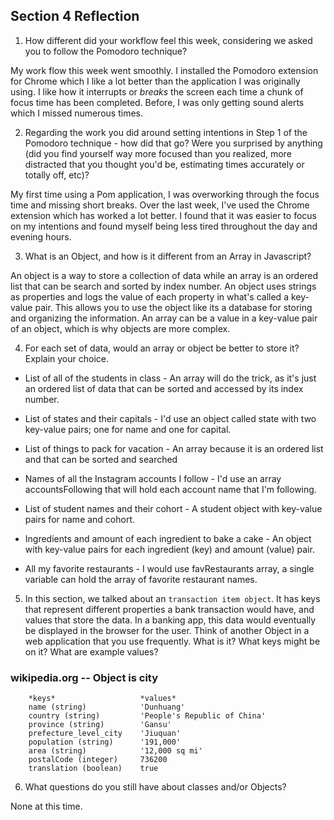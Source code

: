 ## Section 4 Reflection

1. How different did your workflow feel this week, considering we asked you to follow the Pomodoro technique?

My work flow this week went smoothly. I installed the Pomodoro extension for Chrome which
I like a lot better than the application I was originally using. I like how it interrupts
or _breaks_ the screen each time a chunk of focus time has been completed. Before, I was
only getting sound alerts which I missed numerous times.

2. Regarding the work you did around setting intentions in Step 1 of the Pomodoro technique - how did that go? Were you surprised by anything (did you find yourself way more focused than you realized, more distracted that you thought you'd be, estimating times accurately or totally off, etc)?

My first time using a Pom application, I was overworking through the focus time and missing
short breaks. Over the last week, I've used the Chrome extension which has worked a lot better. I found that it was easier to focus on my intentions and found myself being less
tired throughout the day and evening hours.

3. What is an Object, and how is it different from an Array in Javascript?

An object is a way to store a collection of data while an array is an ordered list that can be search and sorted by index number. An object uses strings as properties and logs the value of each property in what's called a key-value pair. This allows you to use the object like its a database for storing and organizing the information. An array can be a value in a key-value pair of an object, which is why objects are more complex.

4. For each set of data, would an array or object be better to store it? Explain your choice.

  * List of all of the students in class - An array will do the trick, as it's just an ordered list of data that can be sorted and accessed by its index number.

  * List of states and their capitals - I'd use an object called state with two key-value pairs; one for name and one for capital.

  * List of things to pack for vacation - An array because it is an ordered list and that can be sorted and searched

  * Names of all the Instagram accounts I follow - I'd use an array accountsFollowing that will hold each account name that I'm following.

  * List of student names and their cohort -  A student object with key-value pairs for name and cohort.

  * Ingredients and amount of each ingredient to bake a cake - An object with key-value pairs for each ingredient (key) and amount (value) pair.

  * All my favorite restaurants - I would use favRestaurants array, a single variable can hold the array of favorite restaurant names.

5. In this section, we talked about an `transaction item object`. It has keys that represent different properties a bank transaction would have, and values that store the data. In a banking app, this data would eventually be displayed in the browser for the user. Think of another Object in a web application that you use frequently. What is it? What keys might be on it? What are example values?

### wikipedia.org     --     Object is city
```
    *keys*                   *values*    
    name (string)            'Dunhuang'
    country (string)         'People's Republic of China'
    province (string)        'Gansu'
    prefecture_level_city    'Jiuquan'
    population (string)      '191,000'
    area (string)            '12,000 sq mi'
    postalCode (integer)     736200
    translation (boolean)    true
```

6. What questions do you still have about classes and/or Objects?

None at this time.
